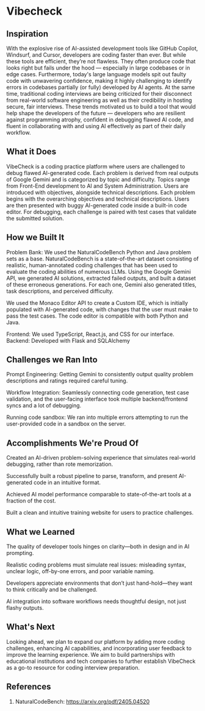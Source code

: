 # Vibecheck

## Inspiration

With the explosive rise of AI-assisted development tools like GitHub Copilot, Windsurf, and Cursor, developers are coding faster than ever. But while these tools are efficient, they’re not flawless. They often produce code that looks right but fails under the hood — especially in large codebases or in edge cases. Furthermore, today's large language models spit out faulty code with unwavering confidence, making it highly challenging to identify errors in codebases partially (or fully) developed by AI agents. At the same time, traditional coding interviews are being criticized for their disconnect from real-world software engineering as well as their credibility in hosting secure, fair interviews. These trends motivated us to build a tool that would help shape the developers of the future — developers who are resilient against programming atrophy, confident in debugging flawed AI code, and fluent in collaborating with and using AI effectively as part of their daily workflow.

## What it Does

VibeCheck is a coding practice platform where users are challenged to debug flawed AI-generated code. Each problem is derived from real outputs of Google Gemini and is categorized by topic and difficulty. Topics range from Front-End development to AI and System Administration. Users are introduced with objectives, alongside technical descriptions. Each problem begins with the overarching objectives and technical descriptions. Users are then presented with buggy AI-generated code inside a built-in code editor. For debugging, each challenge is paired with test cases that validate the submitted solution.

## How we Built It

Problem Bank: We used the NaturalCodeBench Python and Java problem sets as a base. NaturalCodeBench is a state-of-the-art dataset consisting of realistic, human-annotated coding challenges that has been used to evaluate the coding abilities of numerous LLMs. Using the Google Gemini API, we generated AI solutions, extracted failed outputs, and built a dataset of these erroneous generations. For each one, Gemini also generated titles, task descriptions, and perceived difficulty.

We used the Monaco Editor API to create a Custom IDE, which is initially populated with AI-generated code, with changes that the user must make to pass the test cases. The code editor is compatible with both Python and Java.

Frontend: We used TypeScript, React.js, and CSS for our interface. Backend: Developed with Flask and SQLAlchemy

## Challenges we Ran Into

Prompt Engineering: Getting Gemini to consistently output quality problem descriptions and ratings required careful tuning.

Workflow Integration: Seamlessly connecting code generation, test case validation, and the user-facing interface took multiple backend/frontend syncs and a lot of debugging.

Running code sandbox: We ran into multiple errors attempting to run the user-provided code in a sandbox on the server.

## Accomplishments We're Proud Of

Created an AI-driven problem-solving experience that simulates real-world debugging, rather than rote memorization.

Successfully built a robust pipeline to parse, transform, and present AI-generated code in an intuitive format.

Achieved AI model performance comparable to state-of-the-art tools at a fraction of the cost.

Built a clean and intuitive training website for users to practice challenges.

## What we Learned

The quality of developer tools hinges on clarity—both in design and in AI prompting.

Realistic coding problems must simulate real issues: misleading syntax, unclear logic, off-by-one errors, and poor variable naming.

Developers appreciate environments that don’t just hand-hold—they want to think critically and be challenged.

AI integration into software workflows needs thoughtful design, not just flashy outputs.

## What's Next

Looking ahead, we plan to expand our platform by adding more coding challenges, enhancing AI capabilities, and incorporating user feedback to improve the learning experience. We aim to build partnerships with educational institutions and tech companies to further establish VibeCheck as a go-to resource for coding interview preparation.

## References
1. NaturalCodeBench: https://arxiv.org/pdf/2405.04520
